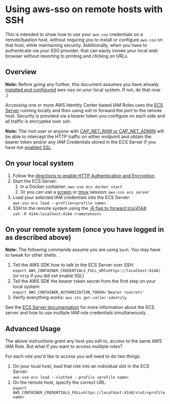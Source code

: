# Using aws-sso on remote hosts with SSH

This is intended to show how to use your `aws-sso` credentials on a remote/bastion
host, without requring you to install or configure `aws-sso` on that host, while maintaining
security.  Additionally, when you have to authenticate via your SSO provider, that can easily
invoke your local web browser without resorting to printing and clicking on URLs.

## Overview

**Note:** Before going any further, this document assumes you have already
[installed and configured](quickstart.md) aws-sso on your local system.
If not, do that now. :)

Accessing one or more AWS Identity Center based IAM Roles uses the [ECS Server](ecs-server.md)
running locally and then using ssh to forward the port to the remote host.
Security is provided via a bearer token you configure on each side and all traffic is
encrypted over ssh.

**Note:** The root user or anyone with [CAP_NET_RAW or CAP_NET_ADMIN](https://man7.org/linux/man-pages/man7/capabilities.7.html)
will be able to intercept the HTTP traffic on either endpoint and obtain the bearer token
and/or any IAM Credentials stored in the ECS Server if you have not [enabled SSL](ecs-server.md#ecs-server-security).

## On your local system

1. Follow the [directions to enable HTTP Authentication and Encryption](ecs-server.md#ecs-server-security).
1. Start the ECS Server:
    1. In a Docker container: `aws-sso ecs docker start`
    1. Or you can use a [screen](https://www.hostinger.com/tutorials/how-to-install-and-use-linux-screen)
or [tmux](https://hamvocke.com/blog/a-quick-and-easy-guide-to-tmux/) session:
`aws-sso ecs server`
1. Load your selected IAM credentials into the ECS Server:<br>
`aws-sso ecs load --profile=<profile name>`
1. SSH to the remote system using the [-R flag to forward tcp/4144](https://man.openbsd.org/ssh#R):<br>
`ssh -R 4144:localhost:4144 <remotehost>`

## On your remote system (once you have logged in as described above)

**Note:** The following commands assume you are using `bash`.  You may have to tweak for other shells.

1. Tell the AWS SDK how to talk to the ECS Server over SSH:<br>
    `export AWS_CONTAINER_CREDENTIALS_FULL_URI=https://localhost:4144/` (or `http` if you did not enable SSL)
1. Tell the AWS SDK the bearer token secret from the first step on your local system:<br>
    `export AWS_CONTAINER_AUTHORIZATION_TOKEN='Bearer <secret>'`
1. Verify everything works: `aws sts get-caller-identity`

See the [ECS Server documentation](ecs-server.md) for more information about the ECS server and
how to use multiple IAM role credentials simultaneously.

## Advanced Usage

The above instructions grant any host you ssh to, access to the same AWS IAM Role.  But what if
you want to access multiple roles?

For each role you'd like to access you will need to do two things:

 1. On your local host, load that role into an individual slot in the ECS Server:<br>
    `aws-sso ecs load --slotted --profile <profile name>`
 2. On the remote host, specify the correct URL:<br>
    `export AWS_CONTAINER_CREDENTIALS_FULL=https://localhost:4144/slot/<profile name>`